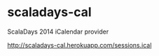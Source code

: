 scaladays-cal
=============

ScalaDays 2014 iCalendar provider

http://scaladays-cal.herokuapp.com/sessions.ical
